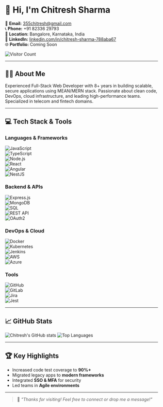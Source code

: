 # 👋 Hi, I'm Chitresh Sharma

📧 **Email:** [355chitresh@gmail.com](mailto:355chitresh@gmail.com)  
📞 **Phone:** +91 82336 29793  
📍 **Location:** Bangalore, Karnataka, India  
🔗 **LinkedIn:** [linkedin.com/in/chitresh-sharma-788aba67](https://www.linkedin.com/in/chitresh-sharma-788aba67/)  
🌐 **Portfolio:** Coming Soon

![Visitor Count](https://komarev.com/ghpvc/?username=chitresh14&label=Profile%20Views&color=0e75b6&style=flat)

---

## 🧑‍💼 About Me

Experienced Full-Stack Web Developer with 8+ years in building scalable, secure applications using MEAN/MERN stack. Passionate about clean code, DevOps, cloud infrastructure, and leading high-performance teams. Specialized in telecom and fintech domains.

---

## 💻 Tech Stack & Tools

### Languages & Frameworks  
![JavaScript](https://img.shields.io/badge/-JavaScript-black?style=flat&logo=javascript)  
![TypeScript](https://img.shields.io/badge/-TypeScript-007ACC?style=flat&logo=typescript)  
![Node.js](https://img.shields.io/badge/-Node.js-339933?style=flat&logo=nodedotjs)  
![React](https://img.shields.io/badge/-React-61DAFB?style=flat&logo=react)  
![Angular](https://img.shields.io/badge/-Angular-DD0031?style=flat&logo=angular)  
![NestJS](https://img.shields.io/badge/-NestJS-E0234E?style=flat&logo=nestjs)

### Backend & APIs  
![Express.js](https://img.shields.io/badge/-Express.js-000000?style=flat&logo=express)  
![MongoDB](https://img.shields.io/badge/-MongoDB-47A248?style=flat&logo=mongodb)  
![SQL](https://img.shields.io/badge/-SQL-4479A1?style=flat&logo=mysql)  
![REST API](https://img.shields.io/badge/-REST%20API-lightgrey?style=flat)  
![OAuth2](https://img.shields.io/badge/-OAuth2-important?style=flat)

### DevOps & Cloud  
![Docker](https://img.shields.io/badge/-Docker-2496ED?style=flat&logo=docker)  
![Kubernetes](https://img.shields.io/badge/-Kubernetes-326CE5?style=flat&logo=kubernetes)  
![Jenkins](https://img.shields.io/badge/-Jenkins-D24939?style=flat&logo=jenkins)  
![AWS](https://img.shields.io/badge/-AWS-232F3E?style=flat&logo=amazon-aws)  
![Azure](https://img.shields.io/badge/-Azure-0078D4?style=flat&logo=microsoft-azure)

### Tools  
![GitHub](https://img.shields.io/badge/-GitHub-181717?style=flat&logo=github)  
![GitLab](https://img.shields.io/badge/-GitLab-FC6D26?style=flat&logo=gitlab)  
![Jira](https://img.shields.io/badge/-JIRA-0052CC?style=flat&logo=jira)  
![Jest](https://img.shields.io/badge/-Jest-C21325?style=flat&logo=jest)

---

## 📈 GitHub Stats

![Chitresh's GitHub stats](https://github-readme-stats.vercel.app/api?username=chitresh14&show_icons=true&theme=radical)
![Top Languages](https://github-readme-stats.vercel.app/api/top-langs/?username=chitresh14&layout=compact&theme=radical)

---

## 🏆 Key Highlights

- Increased code test coverage to **90%+**
- Migrated legacy apps to **modern frameworks**
- Integrated **SSO & MFA** for security
- Led teams in **Agile environments**

---

> 💬 *"Thanks for visiting! Feel free to connect or drop me a message!"*
